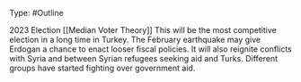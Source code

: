 Type: #Outline 

2023 Election
[[Median Voter Theory]]
This will be the most competitive election in a long time in Turkey. The February earthquake may give Erdogan a chance to enact looser fiscal policies. It will also reignite conflicts with Syria and between Syrian refugees seeking aid and Turks. Different groups have started fighting over government aid. 